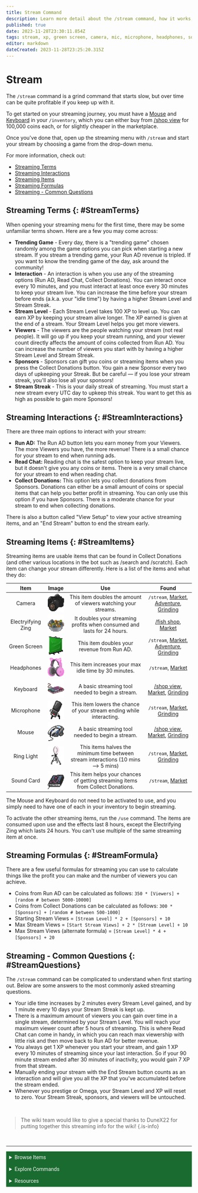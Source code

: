 ```yaml
---
title: Stream Command
description: Learn more detail about the /stream command, how it works, how to make the most money, and more.
published: true
date: 2023-11-28T23:30:11.854Z
tags: stream, xp, green screen, camera, mic, microphone, headphones, sound card, sponsors, viewers, level, interactions, ringlight, ring light, streaming
editor: markdown
dateCreated: 2023-11-28T23:25:20.315Z
---
```


# Stream
The `/stream` command is a grind command that starts slow, but over time can be quite profitable if you keep up with it.

To get started on your streaming journey, you must have a <a href="/Items/Tools#Mouse" target="_blank">Mouse</a> and <a href="/Items/Tools#Keyboard" target="_blank">Keyboard</a> in your `/inventory`, which you can either buy from <a href="/Bot-features/Currency-Commands/Basic-Commands#CoinShop" target="_blank">/shop view</a> for 100,000 coins each, or for slightly cheaper in the marketplace. 

Once you've done that, open up the streaming menu with `/stream` and start your stream by choosing a game from the drop-down menu. 

For more information, check out:
- <a href="/Bot-features/Currency-Commands/Streaming#StreamTerms" target="_blank">Streaming Terms</a>
- <a href="/Bot-features/Currency-Commands/Streaming#StreamInteractions" target="_blank">Streaming Interactions</a>
- <a href="/Bot-features/Currency-Commands/Streaming#StreamItems" target="_blank">Streaming Items</a>
- <a href="/Bot-features/Currency-Commands/Streaming#StreamFormulas" target="_blank">Streaming Formulas</a>
- <a href="/Bot-features/Currency-Commands/Streaming#StreamQuestions" target="_blank">Streaming - Common Questions </a>



## Streaming Terms {: #StreamTerms}
When opening your streaming menu for the first time, there may be some unfamiliar terms shown. Here are a few you may come across:

- **Trending Game** - Every day, there is a "trending game" chosen randomly among the game options you can pick when starting a new stream. If you stream a trending game, your Run AD revenue is tripled. If you want to know the trending game of the day, ask around the community!
- **Interaction** - An interaction is when you use any of the streaming options (Run AD, Read Chat, Collect Donations). You can interact once every 10 minutes, and you must interact at least once every 30 minutes to keep your stream live. You can increase the time before your stream before ends (a.k.a. your "idle time") by having a higher Stream Level and Stream Streak. 
- **Stream Level** - Each Stream Level takes 100 XP to level up. You can earn XP by keeping your stream alive longer. The XP earned is given at the end of a stream. Your Stream Level helps you get more viewers.
- **Viewers** - The viewers are the people watching your stream (not real people). It will go up if you keep your stream running, and your viewer count directly affects the amount of coins collected from Run AD. You can increase the number of viewers you start with by having a higher Stream Level and Stream Streak.
- **Sponsors** - Sponsors can gift you coins or streaming items when you press the Collect Donations button. You gain a new Sponsor every two days of upkeeping your Streak. But be careful — if you lose your stream streak, you'll also lose all your sponsors!
- **Stream Streak** - This is your daily streak of streaming. You must start a new stream every UTC day to upkeep this streak. You want to get this as high as possible to gain more Sponsors!

## Streaming Interactions {: #StreamInteractions}
There are three main options to interact with your stream:
- **Run AD:** The Run AD button lets you earn money from your Viewers. The more Viewers you have, the more revenue! There is a small chance for your stream to end when running ads.
- **Read Chat:** Reading chat is the safest option to keep your stream live, but it doesn't give you any coins or items. There is a very small chance for your stream to end when reading chat.
- **Collect Donations:** This option lets you collect donations from Sponsors. Donations can either be a small amount of coins or special items that can help you better profit in streaming. You can only use this option if you have Sponsors. There is a moderate chance for your stream to end when collecting donations.

There is also a button called "View Setup" to view your active streaming items, and an "End Stream" button to end the stream early.

## Streaming Items {: #StreamItems}
Streaming items are usable items that can be found in Collect Donations (and other various locations in the bot such as /search and /scratch). Each item can change your stream differently. Here is a list of the items and what they do:

| Item | Image | Use | Found
|:------:|:----:|:------:|:------:|
| Camera | <img src="/items/tools/camera.png" alt="Camera" width="50" height="50"> | This item doubles the amount of viewers watching your streams.  | `/stream`, <a href="/Bot-features/Currency-Commands/Market" target="_blank">Market</a>, <a href="/Bot-features/Currency-Commands/Adventure" target="_blank">Adventure</a>, <a href="/Bot-features/Currency-Commands/Grind-Commands" target="_blank">Grinding</a> |
| Electryifying Zing | <img src="/items/power-ups/electrifyingzing.gif" alt="Electrifying Zing" width="50" height="50"> | It doubles your streaming profits when consumed and lasts for 24 hours. | <a href="/Bot-features/Currency-Commands/Basic-Commands#FishingShop" target="_blank">/fish shop</a>, <a href="/Bot-features/Currency-Commands/Market" target="_blank">Market</a> |
|Green Screen | <img src="/items/tools/greenscreen.png" alt="Green Screen" width="50" height="50"> | This item doubles your revenue from Run AD. | `/stream`, <a href="/Bot-features/Currency-Commands/Market" target="_blank">Market</a>, <a href="/Bot-features/Currency-Commands/Adventure" target="_blank">Adventure</a>, <a href="/Bot-features/Currency-Commands/Grind-Commands" target="_blank">Grinding</a> |
|Headphones | <img src="/items/tools/headphones.png" alt="Head Phones" width="50" height="50"> | This item increases your max idle time by 30 minutes.| `/stream`, <a href="/Bot-features/Currency-Commands/Market" target="_blank">Market</a> |
| Keyboard | <img src="/items/tools/keyboard.png" alt="Keyboard" width="50" height="50"> | A basic streaming tool needed to begin a stream. |  <a href="/Bot-features/Currency-Commands/Basic-Commands#CoinShop" target="_blank">/shop view</a>, <a href="/Bot-features/Currency-Commands/Market" target="_blank">Market</a>, <a href="/Bot-features/Currency-Commands/Grind-Commands" target="_blank">Grinding</a> |
| Microphone | <img src="/items/tools/microphone.png" alt="Microphone" width="50" height="50"> | This item lowers the chance of your stream ending while interacting.|  `/stream`, <a href="/Bot-features/Currency-Commands/Market" target="_blank">Market</a>, <a href="/Bot-features/Currency-Commands/Grind-Commands" target="_blank">Grinding</a> |
| Mouse | <img src="/items/tools/mouse.png" alt="Mouse" width="50" height="50"> | A basic streaming tool needed to begin a stream. | <a href="/Bot-features/Currency-Commands/Basic-Commands#CoinShop" target="_blank">/shop view</a>, <a href="/Bot-features/Currency-Commands/Market" target="_blank">Market</a>, <a href="/Bot-features/Currency-Commands/Grind-Commands" target="_blank">Grinding</a> |
| Ring Light | <img src="/items/tools/ringlight.png" alt="Ring Light" width="50" height="50"> | This items halves the minimum time between stream interactions (10 mins —> 5 mins)| `/stream`, <a href="/Bot-features/Currency-Commands/Market" target="_blank">Market</a>, <a href="/Bot-features/Currency-Commands/Grind-Commands" target="_blank">Grinding</a> |
|Sound Card | <img src="/items/tools/soundcard.png" alt="Sound Card" width="50" height="50"> | This item helps your chances of getting streaming items from Collect Donations. | `/stream`, <a href="/Bot-features/Currency-Commands/Market" target="_blank">Market</a> |

The Mouse and Keyboard do not need to be activated to use, and you simply need to have one of each in your inventory to begin streaming.

To activate the other streaming items, run the `/use` command. The items are consumed upon use and the effects last 8 hours, except the Electrifying Zing which lasts 24 hours. You can't use multiple of the same streaming item at once.

## Streaming Formulas {: #StreamFormula}
There are a few useful formulas for streaming you can use to calculate things like the profit you can make and the number of viewers you can achieve.

- Coins from Run AD can be calculated as follows: 
`350 * [Viewers] + [random # between 5000-10000]`
- Coins from Collect Donations can be calculated as follows: 
`300 * [Sponsors] + [random # between 500-1000]`
- Starting Stream Views = `[Stream Level] * 2 + [Sponsors] + 10`
- Max Stream Views = `[Start Stream Views] + 2 * [Stream Level] + 10`
- Max Stream Views (alternate formula) = `[Stream Level] * 4 + [Sponsors] + 20`

## Streaming - Common Questions {: #StreamQuestions}
The `/stream` command can be complicated to understand when first starting out. Below are some answers to the most commonly asked streaming questions.

- Your idle time increases by 2 minutes every Stream Level gained, and by 1 minute every 10 days your Stream Streak is kept up.
- There is a maximum amount of viewers you can gain over time in a single stream, determined by your Stream Level. You will reach your maximum viewer count after 5 hours of streaming. This is where Read Chat can come in handy, in which you can reach max viewership with little risk and then move back to Run AD for better revenue.
- You always get 1 XP whenever you start your stream, and gain 1 XP every 10 minutes of streaming since your last interaction. So if your 90 minute stream ended after 30 minutes of inactivity, you would gain 7 XP from that stream.
- Manually ending your stream with the End Stream button counts as an interaction and will give you all the XP that you've accumulated before the stream ended.
- Whenever you prestige or Omega, your Stream Level and XP will reset to zero. Your Stream Streak, sponsors, and viewers will be untouched.

<br>

> The wiki team would like to give a special thanks to DuneX22 for putting together this streaming info for the wiki!
{.is-info}

<br>

---

<body>
  <details closed>
    <summary style="background-color:#196b2f; color:#F5F5F5; font: 14px Roboto; padding: 8px;">Browse Items</summary>
      <div style="text-align: center;">  
      <p style="font: 12px Roboto; padding: 0 8px 3px 8px;">
          <a href="/Items/Collectables" target="_blank">Collectables</a> &#x2022; <a href="/Items/Consumables" target="_blank">Consumables</a> &#x2022; <a href="/Items/Drops" target="_blank">Drops</a> &#x2022; <a href="/Items/Fishing" target="_blank">Fishing "Items"</a> &#x2022; <a href="/Items/Lootboxes" target="_blank">Lootboxes</a> &#x2022; <a href="/Items/Packs" target="_blank">Packs</a> &#x2022; <a href="/Items/Power-ups" target="_blank">Power-ups</a> &#x2022; <a href="/Items/Sellables" target="_blank">Sellables</a> &#x2022; <a href="/Items/Tools" target="_blank">Tools</a>
        </p>
         </div>
    </details>
</body>

<body>
  <details closed>
    <summary style="background-color:#196b2f; color:#F5F5F5; font: 14px Roboto; padding: 8px;">Explore Commands</summary>
    <details>
      <summary style="background-color:#72ad70; color:#000000; font: 12px Roboto; padding: 8px;">Currency Commands</summary>
      <div style="text-align: center;"> 
      <p style="font: 12px Roboto; padding: 0 8px 3px 8px;"> <a href="/Bot-features/Currency-Commands/Achievements" target="_blank">Achievements</a> &#x2022; <a href="/Bot-features/Currency-Commands/Advancements" target="_blank">Advancements - (</a> <a href="/Bot-features/Currency-Commands/Advancements#LevelRewards" target="_blank">Levels</a>, <a href="/Bot-features/Currency-Commands/Advancements#Omega" target="_blank">Omega</a>, <a href="/Bot-features/Currency-Commands/Advancements#Prestige" target="_blank">Prestige</a>,  <a href="/Bot-features/Currency-Commands/Advancements/Upgrades" target="_blank">Upgrades</a>, <a href="/Bot-features/Currency-Commands/Advancements#Vote" target="_blank"> Vote</a>) <br> <a href="/Bot-features/Currency-Commands/Adventure" target="_blank">Adventure</a> &#x2022; <a href="/Bot-features/Currency-Commands/Badges" target="_blank">Badges</a> &#x2022; <a href="/Bot-features/Currency-Commands/Basic-Commands#Balance" target="_blank">Balance</a> &#x2022; <a href="/Bot-features/Currency-Commands/Rob-and-Heist#Bankrob" target="_blank">Bankrob</a> &#x2022; <a href="/Bot-features/Currency-Commands/Grind-Commands#Beg" target="_blank">Beg</a> &#x2022; <a href="/Bot-features/Currency-Commands/Bundles" target="_blank">Bundles</a> &#x2022; <a href="/Bot-features/Fun-Games-Image/Fun-and-Images#Compare" target="_blank">Compare</a> &#x2022; <a href="/Bot-features/Currency-Commands/Basic-Commands#Craft" target="_blank">Craft</a> &#x2022; <a href="/Bot-features/Currency-Commands/Grind-Commands#Crime" target="_blank">Crime</a> <br><a href="/Bot-features/Currency-Commands/Basic-Commands#Currencylog" target="_blank">Currencylog</a> &#x2022; <a href="/Bot-features/Currency-Commands/Basic-Commands#Daily" target="_blank">Daily</a> &#x2022; <a href="/Bot-features/Currency-Commands/Basic-Commands#Deposit" target="_blank">Deposit</a> &#x2022; <a href="/Bot-features/Currency-Commands/Grind-Commands#Dig" target="_blank">Dig</a> &#x2022; <a href="/Items/Drops" target="_blank">Drops</a> &#x2022; <a href="/Bot-features/Currency-Commands/Farm" target="_blank">Farm</a> &#x2022; <a href="/Bot-features/Currency-Commands/Grind-Commands/Fishing" target="_blank">Fishing</a> &#x2022; <a href="/Bot-features/Currency-Commands/Friends" target="_blank">Friends</a> &#x2022; <a href="/Bot-features/Currency-Commands/Serverevents-and-Giveaways#Giveaways" target="_blank">Giveaway</a> &#x2022; <a href="/Bot-features/Currency-Commands/Grind-Commands#Highlow" target="_blank">Highlow</a> &#x2022; <a href="/Bot-features/Currency-Commands/Grind-Commands#Hunt" target="_blank">Hunt</a> &#x2022; <a href="/Bot-features/Currency-Commands/Basic-Commands#Inventory" target="_blank">Inventory</a> &#x2022; <a href="/Bot-features/Currency-Commands/Basic-Commands#Item" target="_blank">Item</a> &#x2022; <a href="/Bot-features/Currency-Commands/Leaderboards" target="_blank">Leaderboard</a> &#x2022; <a href="/Bot-features/Currency-Commands/Lotteries" target="_blank">Lottery</a> &#x2022; <a href="/Bot-features/Currency-Commands/Market" target="_blank">Market</a> &#x2022; <a href="/Bot-features/Currency-Commands/Marriage" target="_blank">Marriage</a> &#x2022; <a href="/Bot-features/Currency-Commands/Advancements/Upgrades#Monthly" target="_blank">Monthly</a> <br> <a href="/Bot-features/Currency-Commands/Multipliers" target="_blank">Multipliers</a> &#x2022; <a href="/Bot-features/Currency-Commands/Basic-Commands#Notifications" target="_blank">Notifications</a> &#x2022; <a href="/Bot-features/Currency-Commands/Pets" target="_blank">Pets</a>  &#x2022; <a href="/Bot-features/Currency-Commands/Grind-Commands#Postmemes" target="_blank">Postmemes</a> &#x2022; <a href="/Bot-features/Currency-Commands/Basic-Commands/Profile" target="_blank">Profile</a> &#x2022; <a href="/Bot-features/Currency-Commands/Quests" target="_blank">Quests</a> &#x2022; <a href="/Bot-features/Currency-Commands/Basic-Commands#Remove" target="_blank">Remove</a> &#x2022; <a href="/Bot-features/Currency-Commands/Rob-and-Heist#Rob" target="_blank">Rob</a> <br> <a href="/Bot-features/Currency-Commands/Grind-Commands#Scratch" target="_blank">Scratch</a> &#x2022; <a href="/Bot-features/Currency-Commands/Grind-Commands#Search" target="_blank">Search</a> &#x2022; <a href="/Bot-features/Currency-Commands/Serverevents-and-Giveaways#Serverevents" target="_blank">Serverevents</a> &#x2022; <a href="/Bot-features/Currency-Commands/Basic-Commands#Shop" target="_blank">Shop</a> &#x2022; <a href="/Bot-features/Currency-Commands/Basic-Commands/Profile#Showcase" target="_blank">Showcase</a> &#x2022; <a href="/Bot-features/Currency-Commands/Skins" target="_blank">Skins</a> &#x2022; <a href="/Bot-features/Currency-Commands/Grind-Commands#Stream" target="_blank">Stream</a> &#x2022; <a href="/Bot-features/Utility-and-Config-Commands/Utility-Commands#Taxcalc" target="_blank">Taxcalc</a> <br> <a href="/Bot-features/Currency-Commands/Basic-Commands/Profile#Titles" target="_blank">Title</a> &#x2022; <a href="/Bot-features/Currency-Commands/Basic-Commands#Use" target="_blank">Use</a> &#x2022; <a href="/Bot-features/Currency-Commands/Basic-Commands#Vacation" target="_blank">Vacation</a> &#x2022; <a href="/Bot-features/Fun-Games-Image/Games-and-Wagers#Wagers" target="_blank">Wager</a> &#x2022; <a href="/About-Dank-Memer/Premium-users#Weekly" target="_blank">Weekly</a> &#x2022; <a href="/Bot-features/Currency-Commands/Basic-Commands#Withdraw" target="_blank">Withdraw</a> &#x2022; <a href="/Bot-features/Currency-Commands/Work" target="_blank">Work</a> </p>
      </div>
    </details>
    <details>
      <summary style="background-color:#72ad70; color:#000000; font: 12px Roboto; padding: 8px;">Fun, Game, and Image Commands</summary>
      <div style="text-align: center;"> 
      <p style="font: 12px Roboto; padding: 0 8px 3px 8px;"><a href="/Bot-features/Fun-Games-Image/Fun-and-Images#Ball" target="_blank">8ball</a> &#x2022; <a href="/Bot-features/Fun-Games-Image/Fun-and-Images#Animals" target="_blank">Animals</a> &#x2022;  <a href="/Bot-features/Fun-Games-Image/Fun-and-Images#Clap" target="_blank">Clap</a> &#x2022; <a href="/Bot-features/Fun-Games-Image/Games-and-Wagers#Fight" target="_blank">Fight</a> &#x2022; <a href="/Bot-features/Fun-Games-Image/Games-and-Wagers#Games" target="_blank">Game</a> &#x2022; <a href="/Bot-features/Fun-Games-Image/Fun-and-Images#Image" target="_blank">Image</a> &#x2022;  <a href="/Bot-features/Fun-Games-Image/Fun-and-Images#Meme" target="_blank">Meme</a> &#x2022;  <a href="/Bot-features/Fun-Games-Image/Fun-and-Images#Rate" target="_blank">Rate</a> &#x2022; <a href="/Bot-features/Fun-Games-Image/Fun-and-Images#Trivia" target="_blank">Trivia</a> &#x2022;  <a href="/Bot-features/Fun-Games-Image/Fun-and-Images#Xkcd" target="_blank">Xkcd</a> </p>
      </div>
    </details>
    <details>
      <summary style="background-color:#72ad70; color:#000000; font: 12px Roboto,sans-serif; padding: 8px;">Utility and Config Commands</summary>
      <div style="text-align: center;"> 
      <p style="font: 12px Roboto; padding: 0 8px 3px 8px;">
        <a href="/Bot-features/Utility-and-Config-Commands/Config-Commands#Alert" target="_blank">Alert</a> &#x2022; <a href="/Bot-features/Utility-and-Config-Commands/Config-Commands#Audit" target="_blank">Audit</a> &#x2022; <a href="/Bot-features/Utility-and-Config-Commands/Config-Commands#Automeme" target="_blank">Automeme</a> &#x2022; <a href="/Bot-features/Utility-and-Config-Commands/Config-Commands#Block" target="_blank">Block</a> &#x2022; <a href="/Bot-features/Utility-and-Config-Commands/Config-Commands#Disableuse" target="_blank">Disableuse</a> &#x2022; <a href="/Bot-features/Utility-and-Config-Commands/Config-Commands#Flow" target="_blank">Flow</a> &#x2022; <a href="/Resources/help" target="_blank">Help</a> &#x2022; <a href="/Bot-features/Utility-and-Config-Commands/Utility-Commands#Invite" target="_blank">Invite</a> &#x2022; <a href="/About-Dank-Memer/About-the-bot#Partners" target="_blank">Partners</a> &#x2022; <a href="/Bot-features/Utility-and-Config-Commands/Utility-Commands#Ping" target="_blank">Ping</a> <br> <a href="/About-Dank-Memer/Premium-users#PremiumCommands" target="_blank">Premium</a> &#x2022; <a href="/Bot-features/Utility-and-Config-Commands/Utility-Commands#Reminders" target="_blank">Reminder</a> &#x2022; <a href="/Resources/Reports-and-appeals" target="_blank">Report</a> &#x2022; <a href="/Bot-features/Utility-and-Config-Commands/Config-Commands#ServerSettings" target="_blank">Serversettings</a> &#x2022; <a href="/Bot-features/Utility-and-Config-Commands/Config-Commands#Settings" target="_blank">Settings</a> &#x2022; <a href="/Bot-features/Utility-and-Config-Commands/Utility-Commands#Usage" target="_blank">Usage</a> &#x2022; <a href="/About-Dank-Memer/Vote" target="_blank">Vote</a></p>
      </div>
    </details>
    <details>
      <summary style="background-color:#72ad70; color:#000000; font: 12px Roboto,sans-serif; padding: 8px;">Retired Commands and Features</summary>
      <div style="text-align: center;"> 
      <p style="font: 12px Roboto; padding: 0 8px 3px 8px;">
        <a href="/Bot-features/Retired-Features" target="_blank">Coming Soon!</a> &#x2022;</p>
      </div>
    </details>
  </details>
</body>
    
    

<body>
  <details closed>
    <summary style="background-color:#196b2f; color:#F5F5F5; font: 14px Roboto, sans-serif; padding: 8px;">Resources</summary>
      <div style="text-align: center;">  
      <p style="font: 12px Roboto, sans-serif; padding: 0 8px 3px 8px;"><a href="/Resources/FAQ" target="_blank">Frequently Asked Questions (FAQ) </a> &#x2022;  <a href="/About-Dank-Memer/Bot-rules" target="_blank">Bot Rules</a> &#x2022; <a href="/Resources/Bot-tutorials" target="_blank">Bot Tutorials</a> <br> <a href="/Resources/Changelog" target="_blank">Changelog</a> &#x2022; <a href="/Resources/Community-made-tools" target="_blank">Community Made Tools</a> <br> <a href="/Resources/Dank-Blog" target="_blank">Dank Blog</a> &#x2022; <a href="/Resources/help" target="_blank">Help Commands</a> &#x2022; <a href="/Resources/Reports-and-appeals" target="_blank">Reports and Appeals</a>
        </p>
         </div>
    </details>
</body>